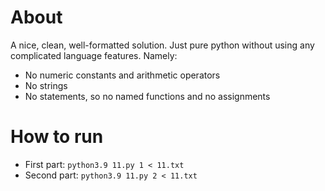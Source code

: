 # About
A nice, clean, well-formatted solution. Just pure python without using any complicated language features.
Namely:
 * No numeric constants and arithmetic operators
 * No strings
 * No statements, so no named functions and no assignments

# How to run
 * First part: `python3.9 11.py 1 < 11.txt`
 * Second part: `python3.9 11.py 2 < 11.txt`
